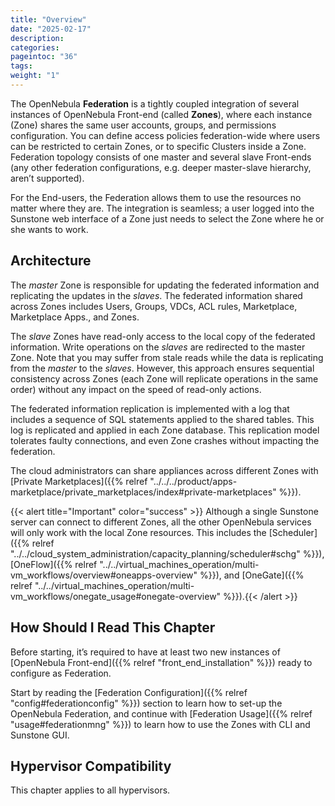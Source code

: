 ```yaml
---
title: "Overview"
date: "2025-02-17"
description:
categories:
pageintoc: "36"
tags:
weight: "1"
---
```


<a id="introf"></a>

<!--# Overview -->

The OpenNebula **Federation** is a tightly coupled integration of several instances of OpenNebula Front-end (called **Zones**), where each instance (Zone) shares the same user accounts, groups, and permissions configuration. You can define access policies federation-wide where users can be restricted to certain Zones, or to specific Clusters inside a Zone. Federation topology consists of one master and several slave Front-ends (any other federation configurations, e.g. deeper master-slave hierarchy, aren’t supported).

For the End-users, the Federation allows them to use the resources no matter where they are. The integration is seamless; a user logged into the Sunstone web interface of a Zone just needs to select the Zone where he or she wants to work.

<a id="introf-architecture"></a>

## Architecture

The *master* Zone is responsible for updating the federated information and replicating the updates in the *slaves*. The federated information shared across Zones includes Users, Groups, VDCs, ACL rules, Marketplace, Marketplace Apps., and Zones.

The *slave* Zones have read-only access to the local copy of the federated information. Write operations on the *slaves* are redirected to the master Zone. Note that you may suffer from stale reads while the data is replicating from the *master* to the *slaves*. However, this approach ensures sequential consistency across Zones (each Zone will replicate operations in the same order) without any impact on the speed of read-only actions.

The federated information replication is implemented with a log that includes a sequence of SQL statements applied to the shared tables. This log is replicated and applied in each Zone database. This replication model tolerates faulty connections, and even Zone crashes without impacting the federation.

The cloud administrators can share appliances across different Zones with [Private Marketplaces]({{% relref "../../../product/apps-marketplace/private_marketplaces/index#private-marketplaces" %}}).

{{< alert title="Important" color="success" >}}
Although a single Sunstone server can connect to different Zones, all the other OpenNebula services will only work with the local Zone resources. This includes the [Scheduler]({{% relref "../../cloud_system_administration/capacity_planning/scheduler#schg" %}}), [OneFlow]({{% relref "../../virtual_machines_operation/multi-vm_workflows/overview#oneapps-overview" %}}), and [OneGate]({{% relref "../../virtual_machines_operation/multi-vm_workflows/onegate_usage#onegate-overview" %}}).{{< /alert >}} 

## How Should I Read This Chapter

Before starting, it’s required to have at least two new instances of [OpenNebula Front-end]({{% relref "front_end_installation" %}}) ready to configure as Federation.

Start by reading the [Federation Configuration]({{% relref "config#federationconfig" %}}) section to learn how to set-up the OpenNebula Federation, and continue with [Federation Usage]({{% relref "usage#federationmng" %}}) to learn how to use the Zones with CLI and Sunstone GUI.

## Hypervisor Compatibility

This chapter applies to all hypervisors.
